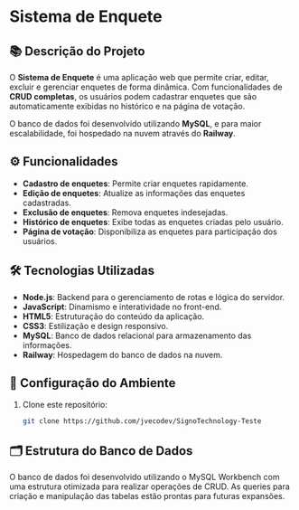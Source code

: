 # Sistema de Enquete

## 📚 Descrição do Projeto
O **Sistema de Enquete** é uma aplicação web que permite criar, editar, excluir e gerenciar enquetes de forma dinâmica. Com funcionalidades de **CRUD completas**, os usuários podem cadastrar enquetes que são automaticamente exibidas no histórico e na página de votação.

O banco de dados foi desenvolvido utilizando **MySQL**, e para maior escalabilidade, foi hospedado na nuvem através do **Railway**.



## ⚙️ Funcionalidades
- **Cadastro de enquetes**: Permite criar enquetes rapidamente.
- **Edição de enquetes**: Atualize as informações das enquetes cadastradas.
- **Exclusão de enquetes**: Remova enquetes indesejadas.
- **Histórico de enquetes**: Exibe todas as enquetes criadas pelo usuário.
- **Página de votação**: Disponibiliza as enquetes para participação dos usuários.



## 🛠️ Tecnologias Utilizadas
- **Node.js**: Backend para o gerenciamento de rotas e lógica do servidor.
- **JavaScript**: Dinamismo e interatividade no front-end.
- **HTML5**: Estruturação do conteúdo da aplicação.
- **CSS3**: Estilização e design responsivo.
- **MySQL**: Banco de dados relacional para armazenamento das informações.
- **Railway**: Hospedagem do banco de dados na nuvem.



## 🚀 Configuração do Ambiente

1. Clone este repositório:
   ```bash
   git clone https://github.com/jvecodev/SignoTechnology-Teste

## 🗂️ Estrutura do Banco de Dados

O banco de dados foi desenvolvido utilizando o MySQL Workbench com uma estrutura otimizada para realizar operações de CRUD. As queries para criação e manipulação das tabelas estão prontas para futuras expansões.
